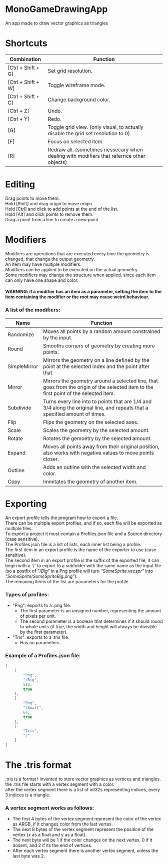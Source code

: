# MonoGameDrawingApp
An app made to draw vector graphics as triangles
# Shortcuts
| Combination | Function |
| --- | --- |
| [Ctrl + Shift + G] | Set grid resolution.
| [Ctrl + Shift + W] | Toggle wireframe mode.
| [Ctrl + Shift + C] | Change background color.
| [Ctrl + Z] | Undo. |
| [Ctrl + Y] | Redo. |
| [G] | Toggle grid view. (only visual, to actually disable the grid set resolution to 0) |
| [F] | Focus on selected item. |
| [R] | Redraw all. (sometimes nessecary when dealing with modifiers that refernce other objects) |
# Editing
 Drag points to move them.  
 Hold [Shift] and drag origin to move origin.  
 Hold [Ctrl] and click to add points at the end of the list.  
 Hold [Alt] and click points to remove them.  
 Drag a point from a line to create a new point.
# Modifiers
 Modifiers are operations that are executed every time the geometry is changed, that change the output geometry.  
 An item may have multiple modifiers.  
 Modifiers can be applied to be executed on the actual geometry.  
 Some modifiers may change the structure when applied, since each item can only have one shape and color.  
 #### WARNING: if a modifier has an item as a parameter, setting the item to the item containing the modifier or the root may cause weird behaviour.  
### A list of the modifiers:
| Name | Function |
| --- | --- |
| Randomize | Moves all points by a random amount constrained by the input. |
| Round | Smooths corners of geometry by creating more points. |
| SimpleMirror | Mirrors the geometry on a line defined by the point at the selected index and the point after that. |
| Mirror | Mirrors the geometry around a selected line, that goes from the origin of the selected item to the first point of the selected item. |
| Subdivide | Turns every line into to points that are 1/4 and 3/4 along the original line, and repeats that a specified amount of times. |
| Flip | Flips the geometry on the selected axes. |
| Scale | Scales the geometry by the selected amount. |
| Rotate | Rotates the gemoetry by the selected amount. |
| Expand | Moves all points away from their original position, also works with negative values to move points closer. |
| Outline | Adds an outline with the selected width and color. |
| Copy | Immitates the geometry of another item. |
# Exporting
An export profile tells the program how to export a file.  
There can be multiple export profiles, and if so, each file will be exported as multiple files.  
To export a project it must contain a Profiles.json file and a Source directory (case sensitive).  
The Profiles.json file is a list of lists, each inner list being a profile.  
The first item in an export profile is the name of the exporter to use (case sensitive).  
The second item in an export profile is the suffix of the exported file, it can begin with a '/' to export to a subfolder with the same name as the input file (so a postfix of *"/Big"* in a Png profile will turn *"SomeSprite.vecspr"* into *"SomeSprite/SomeSpriteBig.png"*).  
The remaning items of the list are parameters for the profile.  
### Types of profiles:
 - "Png": exports to a .png file.
   - The first parameter is an unsigned number, representing the amount of pixels per unit. 
   - The second parameter is a boolean that determines if it should round to whole units (if true, the width and height will always be divisible by the first parameter).
 - "Tris": exports to a .tris file.
   - Has no parameters.  
### Example of a Profiles.json file:
```json
[
    [
        "Png",
        "/Big",
        512,
        true
    ],
    [
        "Png",
        "/Small",
        64,
        true
    ],
    [
        "Tris",
        "/"
    ]
]
```
# The .tris format
.tris is a format I invented to store vector graphics as vertices and triangles.  
the .tris file starts with a vertex segment with a color.  
after the vertex segment there is a list of int32s representing indices, every 3 indices is a triangle.  
### A vertex segment works as follows:  
- The first 4 bytes of the vertex segment represent the color of the vertex as ARGB, if it changes color from the last vertex. 
- The next 8 bytes of the vertex segment represent the position of the vertex (x as a float and y as a float).  
- The next byte will be 1 if the color changes on the next vertex, 0 if it dosent, and 2 if its the end of vertices.
- After each vertex segment there is another vertex segment, unless the last byte was 2.

